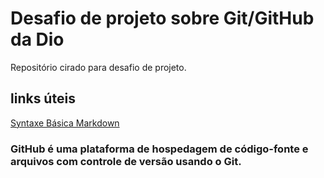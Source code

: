 # Desafio de projeto sobre Git/GitHub da Dio
Repositório cirado para desafio de projeto.

## links úteis
[Syntaxe Básica Markdown](https://www.markdownguide.org/basic-syntax/)

### GitHub é uma plataforma de hospedagem de código-fonte e arquivos com controle de versão usando o Git.
